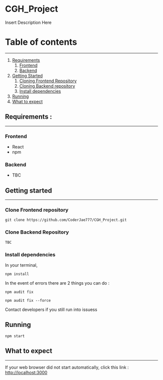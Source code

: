 # CGH_Project
Insert Description Here

# Table of contents
---
1. [Requirements](#requirements)
    1. [Frontend](#frontend)
    2. [Backend](#backend)
2. [Getting Started](#gettingstarted)
    1. [Cloning Frontend Repository](#cloningfrontend)
    2. [Cloning Backend repository](#cloningbackend)
    3. [Install dependencies](#installdep)
3. [Running](#running)
4. [What to expect](#outcome)
 
<a id="requirements"></a>
## Requirements  :
---
<a id="frontend"></a>
### Frontend
* React
* npm

<a id="backend"></a>
### Backend
* TBC

<a id="gettingstarted"></a>
## Getting started
---
<a id="clonefrontend"></a>
### Clone Frontend repository
```shell
git clone https://github.com/CoderJae777/CGH_Project.git
```
<a id="clonebackend"></a>
### Clone Backend Repository
```shell
TBC
```
<a id="installdep"></a>
### Install dependencies
In your terminal, 
```shell
npm install
```

In the event of errors  there are 2 things you can do : 
```shell
npm audit fix
```
```shell
npm audit fix --force
```
Contact developers if you still run into issuess

<a id="running"></a>
## Running
```shell
npm start
```

<a id="outcome"></a>
## What to expect
---
If your web browser did not start automatically, click this link :
[http://localhost:3000](http://localhost:3000)

